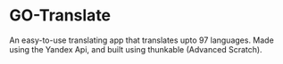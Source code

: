 # GO-Translate
An easy-to-use translating app that translates upto 97 languages. Made using the Yandex Api, and built using thunkable (Advanced Scratch).
